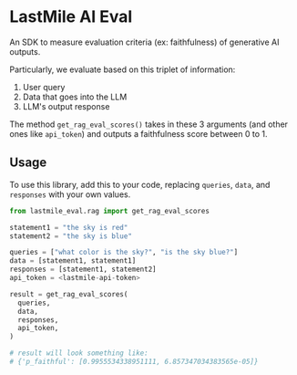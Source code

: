 # LastMile AI Eval

An SDK to measure evaluation criteria (ex: faithfulness) of generative AI outputs.

Particularly, we evaluate based on this triplet of information:

1. User query
2. Data that goes into the LLM
3. LLM's output response

The method `get_rag_eval_scores()` takes in these 3 arguments (and other ones like `api_token`) and outputs a faithfulness score between 0 to 1.

## Usage

To use this library, add this to your code, replacing `queries`, `data`, and `responses` with your own values.

```python
from lastmile_eval.rag import get_rag_eval_scores

statement1 = "the sky is red"
statement2 = "the sky is blue"

queries = ["what color is the sky?", "is the sky blue?"]
data = [statement1, statement1]
responses = [statement1, statement2]
api_token = <lastmile-api-token>

result = get_rag_eval_scores(
  queries,
  data,
  responses,
  api_token,
)

# result will look something like:
# {'p_faithful': [0.9955534338951111, 6.857347034383565e-05]}
```
